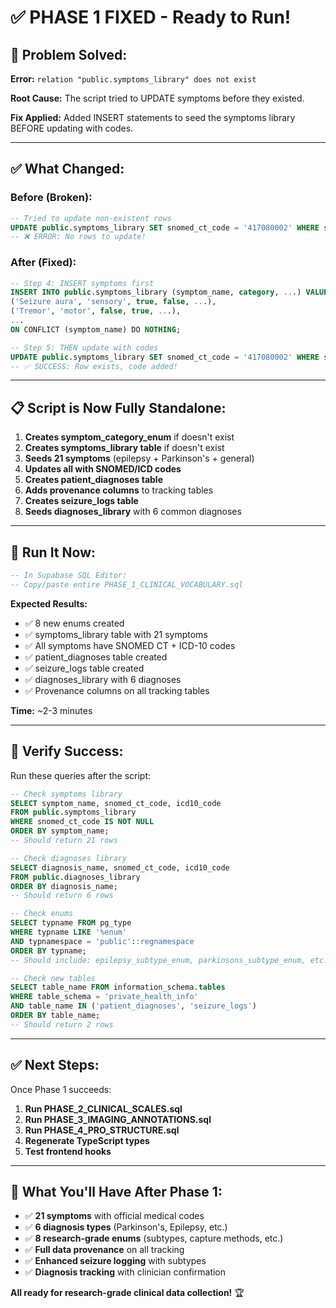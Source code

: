 # ✅ **PHASE 1 FIXED - Ready to Run!**

## **🐛 Problem Solved:**

**Error:** `relation "public.symptoms_library" does not exist`

**Root Cause:** The script tried to UPDATE symptoms before they existed.

**Fix Applied:** Added INSERT statements to seed the symptoms library BEFORE updating with codes.

---

## **✅ What Changed:**

### **Before (Broken):**
```sql
-- Tried to update non-existent rows
UPDATE public.symptoms_library SET snomed_ct_code = '417080002' WHERE symptom_name = 'Seizure aura';
-- ❌ ERROR: No rows to update!
```

### **After (Fixed):**
```sql
-- Step 4: INSERT symptoms first
INSERT INTO public.symptoms_library (symptom_name, category, ...) VALUES
('Seizure aura', 'sensory', true, false, ...),
('Tremor', 'motor', false, true, ...),
...
ON CONFLICT (symptom_name) DO NOTHING;

-- Step 5: THEN update with codes
UPDATE public.symptoms_library SET snomed_ct_code = '417080002' WHERE symptom_name = 'Seizure aura';
-- ✅ SUCCESS: Row exists, code added!
```

---

## **📋 Script is Now Fully Standalone:**

1. **Creates symptom_category_enum** if doesn't exist
2. **Creates symptoms_library table** if doesn't exist
3. **Seeds 21 symptoms** (epilepsy + Parkinson's + general)
4. **Updates all with SNOMED/ICD codes**
5. **Creates patient_diagnoses table**
6. **Adds provenance columns** to tracking tables
7. **Creates seizure_logs table**
8. **Seeds diagnoses_library** with 6 common diagnoses

---

## **🚀 Run It Now:**

```sql
-- In Supabase SQL Editor:
-- Copy/paste entire PHASE_1_CLINICAL_VOCABULARY.sql
```

**Expected Results:**
- ✅ 8 new enums created
- ✅ symptoms_library table with 21 symptoms
- ✅ All symptoms have SNOMED CT + ICD-10 codes
- ✅ patient_diagnoses table created
- ✅ seizure_logs table created
- ✅ diagnoses_library with 6 diagnoses
- ✅ Provenance columns on all tracking tables

**Time:** ~2-3 minutes

---

## **🧪 Verify Success:**

Run these queries after the script:

```sql
-- Check symptoms library
SELECT symptom_name, snomed_ct_code, icd10_code 
FROM public.symptoms_library 
WHERE snomed_ct_code IS NOT NULL 
ORDER BY symptom_name;
-- Should return 21 rows

-- Check diagnoses library
SELECT diagnosis_name, snomed_ct_code, icd10_code 
FROM public.diagnoses_library 
ORDER BY diagnosis_name;
-- Should return 6 rows

-- Check enums
SELECT typname FROM pg_type 
WHERE typname LIKE '%enum' 
AND typnamespace = 'public'::regnamespace 
ORDER BY typname;
-- Should include: epilepsy_subtype_enum, parkinsons_subtype_enum, etc.

-- Check new tables
SELECT table_name FROM information_schema.tables 
WHERE table_schema = 'private_health_info' 
AND table_name IN ('patient_diagnoses', 'seizure_logs')
ORDER BY table_name;
-- Should return 2 rows
```

---

## **✅ Next Steps:**

Once Phase 1 succeeds:

1. **Run PHASE_2_CLINICAL_SCALES.sql**
2. **Run PHASE_3_IMAGING_ANNOTATIONS.sql**
3. **Run PHASE_4_PRO_STRUCTURE.sql**
4. **Regenerate TypeScript types**
5. **Test frontend hooks**

---

## **🎯 What You'll Have After Phase 1:**

- ✅ **21 symptoms** with official medical codes
- ✅ **6 diagnosis types** (Parkinson's, Epilepsy, etc.)
- ✅ **8 research-grade enums** (subtypes, capture methods, etc.)
- ✅ **Full data provenance** on all tracking
- ✅ **Enhanced seizure logging** with subtypes
- ✅ **Diagnosis tracking** with clinician confirmation

**All ready for research-grade clinical data collection!** 🏆
